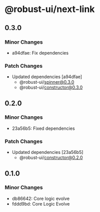 # @robust-ui/next-link

## 0.3.0

### Minor Changes

- a94dfae: Fix dependencies

### Patch Changes

- Updated dependencies [a94dfae]
  - @robust-ui/spinner@0.3.0
  - @robust-ui/constructor@0.3.0

## 0.2.0

### Minor Changes

- 23a56b5: Fixed dependencies

### Patch Changes

- Updated dependencies [23a56b5]
  - @robust-ui/constructor@0.2.0

## 0.1.0

### Minor Changes

- db86642: Core logic evolve
- fddd9bd: Core Logic Evolve
